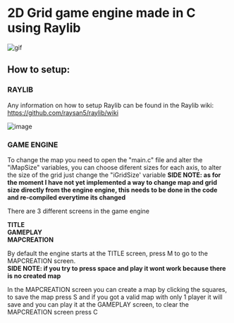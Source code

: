# 2D Grid game engine made in C using Raylib

![gif](https://github.com/user-attachments/assets/56afbdc9-711d-43b1-ba50-6a7f01cd99d9)

## How to setup:  

### RAYLIB

Any information on how to setup Raylib can be found in the Raylib wiki: https://github.com/raysan5/raylib/wiki  

![image](https://github.com/user-attachments/assets/70357d5f-af3f-4687-84d1-11e1d46e8233)

### GAME ENGINE

To change the map you need to open the "main.c" file and alter the "iMapSize" variables, you can choose diferent sizes for each axis, to alter the size of the grid just change the "iGridSize' variable
**SIDE NOTE: as for the moment I have not yet implemented a way to change map and grid size directly from the engine engine, this needs to be done in the code and re-compiled everytime its changed**

There are 3 different screens in the game engine  
  
**TITLE  
GAMEPLAY  
MAPCREATION**  

By default the engine starts at the TITLE screen, press M to go to the MAPCREATION screen.  
**SIDE NOTE: if you try to press space and play it wont work because there is no created map**  
  
In the MAPCREATION screen you can create a map by clicking the squares, to save the map press S and if you got a valid map with only 1 player it will save and you can play it at the GAMEPLAY screen, to clear the MAPCREATION screen press C
